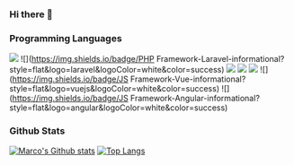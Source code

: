 ### Hi there 👋
### Programming Languages
![](https://img.shields.io/badge/Backend-PHP-informational?style=flat&logo=php&logoColor=white&color=success)
![](https://img.shields.io/badge/PHP Framework-Laravel-informational?style=flat&logo=laravel&logoColor=white&color=success)
![](https://img.shields.io/badge/Backend-Java-informational?style=flat&logo=java&logoColor=white&color=success)
![](https://img.shields.io/badge/Android-Java-informational?style=flat&logo=android&logoColor=white&color=success)
![](https://img.shields.io/badge/Android-Kotlin-informational?style=flat&logo=kotlin&logoColor=white&color=success)
![](https://img.shields.io/badge/JS Framework-Vue-informational?style=flat&logo=vuejs&logoColor=white&color=success)
![](https://img.shields.io/badge/JS Framework-Angular-informational?style=flat&logo=angular&logoColor=white&color=success)

### Github Stats
[![Marco's Github stats](https://github-readme-stats.vercel.app/api?username=rzerostern&theme=dracula)](https://github.com/rzerostern/github-readme-stats)
[![Top Langs](https://github-readme-stats.vercel.app/api/top-langs/?username=rzerostern&layout=compact&theme=dracula)](https://github.com/rzerostern/github-readme-stats)


<!--
**RZEROSTERN/RZEROSTERN** is a ✨ _special_ ✨ repository because its `README.md` (this file) appears on your GitHub profile.

Here are some ideas to get you started:

- 🔭 I’m currently working on ...
- 🌱 I’m currently learning ...
- 👯 I’m looking to collaborate on ...
- 🤔 I’m looking for help with ...
- 💬 Ask me about ...
- 📫 How to reach me: ...
- 😄 Pronouns: ...
- ⚡ Fun fact: ...
-->
